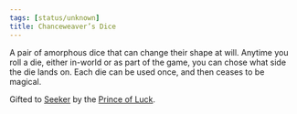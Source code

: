 ```yaml
---
tags: [status/unknown]
title: Chanceweaver’s Dice
---
```


A pair of amorphous dice that can change their shape at will. Anytime you roll a die, either in-world or as part of the game, you can chose what side the die lands on. Each die can be used once, and then ceases to be magical. 

Gifted to [Seeker](<../../../../people/pcs/dunmar-fellowship/seeker.md>) by the [Prince of Luck](<../../../../people/extraplanar-powers/prince-of-luck.md>). 